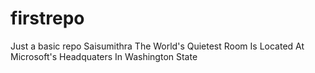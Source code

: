 # firstrepo
Just a basic repo
Saisumithra 
The World's Quietest Room Is Located At Microsoft's Headquaters In Washington State
